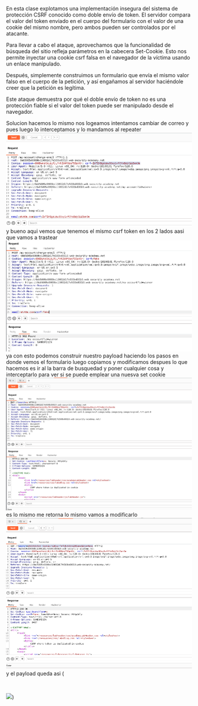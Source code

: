 En esta clase explotamos una implementación insegura del sistema de protección CSRF conocido como doble envío de token. El servidor compara el valor del token enviado en el cuerpo del formulario con el valor de una cookie del mismo nombre, pero ambos pueden ser controlados por el atacante.

Para llevar a cabo el ataque, aprovechamos que la funcionalidad de búsqueda del sitio refleja parámetros en la cabecera Set-Cookie. Esto nos permite inyectar una cookie csrf falsa en el navegador de la víctima usando un enlace manipulado.

Después, simplemente construimos un formulario que envía el mismo valor falso en el cuerpo de la petición, y así engañamos al servidor haciéndole creer que la petición es legítima.

Este ataque demuestra por qué el doble envío de token no es una protección fiable si el valor del token puede ser manipulado desde el navegador.

Solucion
hacemos lo mismo nos logeamos intentamos cambiar de correo y pues luego lo interceptamos y lo mandamos al repeater
![Pasted_image_20250723210529.png](/Imagenes/Pasted_image_20250723210529.png)
y bueno aqui vemos que tenemos el mismo csrf token en los 2 lados
aasi que vamos a trastear
![Pasted_image_20250723210745.png](/Imagenes/Pasted_image_20250723210745.png)
ya con esto podemos construir nuestro payload haciendo los pasos en donde vemos el formulario luego copiamos y modificamos 
despues lo que hacemos es ir al la barra de busquedad y poner cualquier cosa y interceptarlo para ver si se puede emplear una nuesva set cookie
![Pasted_image_20250723211345.png](/Imagenes/Pasted_image_20250723211345.png)
es lo mismo me retorna lo mismo
vamos a modificarlo
![Pasted_image_20250723211753.png](/Imagenes/Pasted_image_20250723211753.png)
y el payload queda asi (<form class="login-form" name="change-email-form" action="https://0ab5005d0309bc19802d17e500bd0010.web-security-academy.net/my-account/change-email" method="POST">                          
    <input type="hidden" name="email" value="hola@tenso.com">
    <input required="" type="hidden" name="csrf" value="fake">
</form>

<img src="https://0ab5005d0309bc19802d17e500bd0010.web-security-academy.net/?search=a%0d%0aSet-Cookie:%20csrf=fake%3b%20SameSite=None" onerror="document.forms[0].submit()">)
